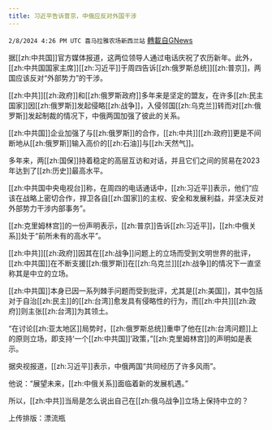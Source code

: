 ```yaml
---
title: 习近平告诉普京，中俄应反对外国干涉
---
```

`2/8/2024 4:26 PM UTC 喜马拉雅农场新西兰站` [轉載自GNews](https://gnews.org/articles/2293119)

据[[zh:中共国]]官方媒体报道，这两位领导人通过电话庆祝了农历新年。此外，[[zh:中共国国家主席]][[zh:习近平]]于周四告诉[[zh:俄罗斯总统]][[zh:普京]]，两国应该反对“外部势力”的干涉。

[[zh:中共]][[zh:政府]]和[[zh:俄罗斯政府]]多年来是坚定的盟友，在许多[[zh:民主国家]]因[[zh:俄罗斯]]发起侵略[[zh:战争]]，入侵邻国[[zh:乌克兰]]转而对[[zh:俄罗斯]]发起制裁的情况下，中俄两国加强了彼此的关系。

[[zh:中共国]]企业加强了与[[zh:俄罗斯]]的合作，[[zh:中共]][[zh:政府]]更是不间断地从[[zh:俄罗斯]]输入高价的[[zh:石油]]与[[zh:天然气]]。

多年来，两[[zh:国保]]持着稳定的高层互访和对话，并且它们之间的贸易在2023年达到了[[zh:历史]]最高水平。

[[zh:中共国中央电视台]]称，在周四的电话通话中，[[zh:习近平]]表示，他们“应该在战略上密切合作，捍卫各自[[zh:国家]]的主权、安全和发展利益，并坚决反对外部势力干涉内部事务”。

[[zh:克里姆林宫]]的一份声明表示，[[zh:普京]]告诉[[zh:习近平]]，[[zh:中俄关系]]处于“前所未有的高水平”。

[[zh:中共]][[zh:政府]]因其在[[zh:战争]]问题上的立场而受到文明世界的批评，[[zh:中共国]]在不断支援[[zh:俄罗斯]]在[[zh:乌克兰]][[zh:战争]]的情况下一直坚称其是中立的立场。

[[zh:中共国]]本身已因一系列棘手问题而受到批评，尤其是[[zh:美国]]，其中包括对于自治[[zh:民主]]的[[zh:台湾]]愈发具有侵略性的行为，而[[zh:中共]][[zh:政府]]则主张[[zh:台湾]]为其领土。

“在讨论[[zh:亚太地区]]局势时，[[zh:俄罗斯总统]]重申了他在[[zh:台湾问题]]上的原则立场，即支持‘一个[[zh:中共国]]’政策，”[[zh:克里姆林宫]]的声明如是表示。

据央视报道，[[zh:习近平]]表示，中俄两国“共同经历了许多风雨”。

他说：“展望未来，[[zh:中俄关系]]面临着新的发展机遇。”

所以，[[zh:中共]]当局是怎么说出自己在[[zh:俄乌战争]]立场上保持中立的？

上传排版：漂流瓶
